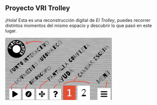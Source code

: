 ## Proyecto VRI Trolley

¡Hola! Esta es una reconstrucción digital de _El Trolley_, puedes recorrer distintos momentos del mismo espacio y descubrir lo que pasó en este lugar.

![Ayuda](./static/imgs/ui_ayuda.png)
